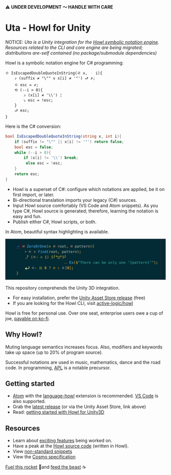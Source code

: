 ⚠️ **UNDER DEVELOPMENT 〜 HANDLE WITH CARE**

# Uta - Howl for Unity

NOTICE: *Uta is a Unity integration for the [Howl symbolic notation engine](https://github.com/active-logic/howl). Resources related to the CLI and core engine are being migrated; distributions are-self contained (no package/submodule dependencies)*

Howl is a symbolic notation engine for C# programming:

```
ㅇ IsEscapedDoubleQuoteInString(ㄹ x, ᆞ i){
    ⤴ (suffix ≠ "\"" ∨ x[i] ≠ '"') ⮐ ✗;
    ㅇ esc = ✗;
    ⟲ (--i > 0){
        ⤴ (x[i] ≠ '\\') ¦
        ⤵ esc = !esc;
    }
    ⮐ esc;
}
```

Here is the C# conversion:

```cs
bool IsEscapedDoubleQuoteInString(string x, int i){
    if (suffix != "\"" || x[i] != '"') return false;
    bool esc = false;
    while (--i > 0){
        if (x[i] != '\\') break;
         else esc = !esc;
    }
    return esc;
}
```

- Howl is a superset of C#: configure which notations are applied, be it on first import, or later.
- Bi-directional translation imports your legacy (C#) sources.
- Input Howl source comfortably (VS Code and Atom snippets). As you type C#, Howl source is generated; therefore, learning the notation is easy and fun.
- Publish either C#, Howl scripts, or both.

In Atom, beautiful syntax highlighting is available.

![Image](Documentation/Images/Howl-Sample-Dark.png?raw=true)

This repository comprehends the Unity 3D integration. 
- For easy installation, prefer the [Unity Asset Store release](https://assetstore.unity.com/packages/tools/localization/howl-the-symbolic-notation-for-c-177081) (free)
- If you are looking for the Howl CLI, visit [active-logic/howl](https://github.com/active-logic/howl)

Howl is free for personal use. Over one seat, enterprise users owe a cup of joe, [payable on ko-fi](https://ko-fi.com/eekstork#paymentModal).

## Why Howl?

Muting language semantics increases focus. Also, modifiers and keywords take up space (up to 20% of program source).

Successful notations are used in music, mathematics, dance and the road code. In programming, [APL](https://en.wikipedia.org/wiki/APL_(programming_language)) is a notable precursor.

## Getting started

- [Atom](https://atom.io) with the [language-howl](https://atom.io/packages/language-howl) extension is recommended. [VS Code](https://code.visualstudio.com) is also supported.
- Grab the [latest release](https://github.com/active-logic/uta/releases) (or via the Unity Asset Store, link above)
- Read: [getting started with Howl for Unity3D](Documentation/Getting-Started.md)

## Resources

- Learn about [exciting features](https://github.com/active-logic/howl/issues?q=is%3Aissue+is%3Aopen+label%3A＼%28＾∀＾%29メ%28＾∀＾%29ノ) being worked on.
- Have a peak at the [Howl source code](https://github.com/active-logic/howl/tree/master/Editor/Core) (written in Howl).
- View [non-standard snippets](https://github.com/active-logic/howl/blob/master/docs/snippets.md)
- View the [Cosmo specification](Documentation/Cosmo-Spec.md)

[Fuel this rocket](https://github.com/active-logic/howl/issues) 🚀and [feed the beast](Documentation/Giveback.md) ☕️
